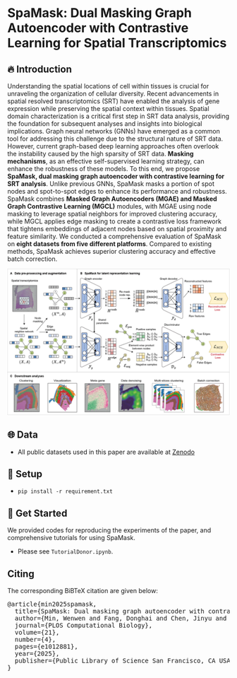 # SpaMask: Dual Masking Graph Autoencoder with Contrastive Learning for Spatial Transcriptomics 
## 🔥 Introduction
Understanding the spatial locations of cell within tissues is crucial for unraveling the organization of cellular diversity. Recent advancements in spatial resolved transcriptomics (SRT) have enabled the analysis of gene expression while preserving the spatial context within tissues. Spatial domain characterization is a critical first step in SRT data analysis, providing the foundation for subsequent analyses and insights into biological implications. Graph neural networks (GNNs) have emerged as a common tool for addressing this challenge due to the structural nature of SRT data.  However, current graph-based deep learning approaches often overlook the instability caused by the high sparsity of SRT data.  **Masking mechanisms**, as an effective self-supervised learning strategy, can enhance the robustness of these models.  To this end, we propose **SpaMask, dual masking graph autoencoder with contrastive learning for SRT analysis**. Unlike previous GNNs, SpaMask masks a portion of spot nodes and spot-to-spot edges to enhance its performance and robustness. SpaMask combines **Masked Graph Autoencoders (MGAE) and Masked Graph Contrastive Learning (MGCL)** modules, with MGAE using node masking to leverage spatial neighbors for improved clustering accuracy, while MGCL applies edge masking to create a contrastive loss framework that tightens embeddings of adjacent nodes based on spatial proximity and feature similarity. We conducted a comprehensive evaluation of SpaMask on **eight datasets from five different platforms**. Compared to existing methods, SpaMask achieves superior clustering accuracy and effective batch correction.

![SpaMask.jpg](SpaMask.jpg)

## 🌐 Data
- All public datasets used in this paper are available at [Zenodo](https://zenodo.org/records/14062665)

## 🔬 Setup
-   `pip install -r requirement.txt`

## 🚀 Get Started
We provided codes for reproducing the experiments of the paper, and comprehensive tutorials for using SpaMask.
- Please see `TutorialDonor.ipynb`.


## Citing
<p>The corresponding BiBTeX citation are given below:</p>
<div class="highlight-none"><div class="highlight"><pre>
@article{min2025spamask,
  title={SpaMask: Dual masking graph autoencoder with contrastive learning for spatial transcriptomics},
  author={Min, Wenwen and Fang, Donghai and Chen, Jinyu and Zhang, Shihua},
  journal={PLOS Computational Biology},
  volume={21},
  number={4},
  pages={e1012881},
  year={2025},
  publisher={Public Library of Science San Francisco, CA USA}
}
</pre></div>
